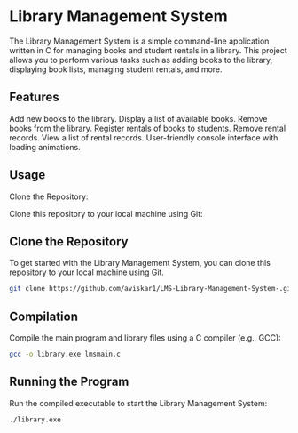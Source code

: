 
# Library Management System

The Library Management System is a simple command-line application written in C for managing books and student rentals in a library. This project allows you to perform various tasks such as adding books to the library, displaying book lists, managing student rentals, and more.

## Features
Add new books to the library.
Display a list of available books.
Remove books from the library.
Register rentals of books to students.
Remove rental records.
View a list of rental records.
User-friendly console interface with loading animations.

## Usage

Clone the Repository:

Clone this repository to your local machine using Git:
## Clone the Repository

To get started with the Library Management System, you can clone this repository to your local machine using Git.

```bash
git clone https://github.com/aviskar1/LMS-Library-Management-System-.git
```

## Compilation

Compile the main program and library files using a C compiler (e.g., GCC):
```bash
gcc -o library.exe lmsmain.c
```

## Running the Program
Run the compiled executable to start the Library Management System:
```bash
./library.exe
```




